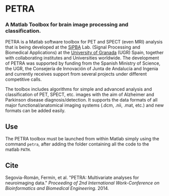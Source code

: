 # PETRA
### A Matlab Toolbox for brain image processing and classification.

PETRA is a Matlab software toolbox for PET and SPECT (even MRI) analysis that is being developed at the [SiPBA](http://sipba.ugr.es) Lab. (Signal Processing and Biomedical Applications) at the [University of Granada](http://www.ugr.es) (UGR) Spain, together with collaborating institutes and Universities worldwide. The development of PETRA was supported by funding from the Spanish Ministry of Science, the UGR, the Consejería de Innovación of Junta de Andalucía and Ingenia and currently receives support from several projects under different competitive calls.

The toolbox includes algorithms for simple and advanced analysis and classification of PET, SPECT, etc. images with the aim of Alzheimer and Parkinson disease diagnosis/detection. It supports the data formats of all major functional/anatomical imaging systems (.dcm, .nii, .mat, etc.) and new formats can be added easily. 

## Use
The PETRA toolbox must be launched from within Matlab simply using the command `petra`, after adding the folder containing all the code to the matlab `PATH`.

## Cite
Segovia-Román, Fermín, et al. "PETRA: Multivariate analyses for neuroimaging data." *Proceeding of 2nd International Work-Conference on Bioinformatics and Biomedical Engineering*. 2014.
